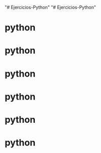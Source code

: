 "# Ejercicios-Python" 
"# Ejercicios-Python" 
# python
# python
# python
# python
# python
# python
